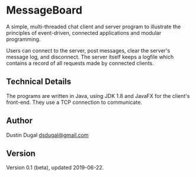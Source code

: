 # MessageBoard

A simple, multi-threaded chat client and server program to illustrate the principles of event-driven, connected applications and modular programming.

Users can connect to the server, post messages, clear the server's message log, and disconnect. The server itself keeps a logfile which contains a record of all requests made by connected clients.

## Technical Details

The programs are written in Java, using JDK 1.8 and JavaFX for the client's front-end. They use a TCP connection to communicate.

## Author

Dustin Dugal
dsdugal@gmail.com

## Version

Version 0.1 (beta), updated 2019-06-22.
